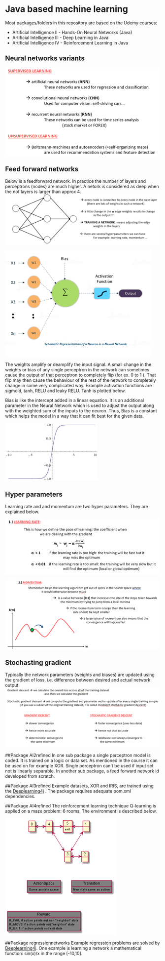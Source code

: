 # Java based machine learning 

Most packages/folders in this repository are based on the Udemy courses:
* Artificial Intelligence II - Hands-On Neural Networks (Java)
* Artificial Intelligence III - Deep Learning in Java
* Artificial Intelligence IV - Reinforcement Learning in Java

## Neural networks variants

![node](../src/mdpics/network_types2.png)

## Feed forward networks
Below is a feedforward network. In practice the number of layers and perceptrons (nodes) are much higher. A netork is considered as deep when the nof layers is larger than approx 4.
![node](../src/mdpics/feedforward3.png)

![node](../src/mdpics/perceptron2.png)

The weights amplify or deamplify the input signal. A small change in the weights or bias of any single perceptron in the network can sometimes cause the output of that perceptron to completely flip (for ex. 0 to 1 ). That flip may then cause the behaviour of the rest of the network to completely change in some very complicated way.
Example activation functions are sigmoid, tanh, RELU and leaky RELU. Tanh is plotted below.

Bias is like the intercept added in a linear equation. It is an additional parameter in the Neural Network which is used to adjust the output along with the weighted sum of the inputs to the neuron. Thus, Bias is a constant which helps the model in a way that it can fit best for the given data.

![node](../src/mdpics/tanh.jpg)

## Hyper parameters
Learning rate and and momentum are two hyper parameters. They are explained below.

![node](../src/mdpics/learningrate2.png)

![node](../src/mdpics/momentum2.png)

## Stochasting gradient
Typically the network parameters (weights and biases) are updated using the gradient of loss, i.e. difference between desired and actual network output. 
![node](../src/mdpics/gradient_vs_stochastic_gradient.png)

##Package AI2refined
In one sub package a single perceptron model is coded. It is trained on a logic or data set. As mentioned in the course it can be used on for example XOR.
Single perceptron can't be used if input set not is linearly separable.
In another sub package, a feed forward network id developed from scratch.  

##Package AI3refined
Example datasets, XOR and IRIS, are trained using the [Deeplearning4j](https://deeplearning4j.org/) . The package requires adequate pom.xml dependencies.

##Package AI4refined
The reinforcement learning technique Q-learning is applied on a maze problem: 6 rooms.
The environment is described below.

![node](../src/mdpics/6room_environment.png)


##Package regressionnetworks
Example regression problems are solved by [Deeplearning4j](https://deeplearning4j.org/). One example is learning a network a mathematical function: sin(x)/x in the range [-10,10].

